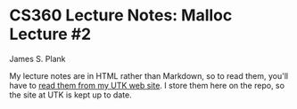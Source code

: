 # CS360 Lecture Notes: Malloc Lecture #2

James S. Plank

My lecture notes are in HTML rather than Markdown, so to read them,
you'll have to [read them from my UTK web site](http://web.eecs.utk.edu/~plank/plank/classes/cs360/360/notes/Malloc2/lecture.html).  I store them here on the repo, so the site at UTK is 
kept up to date.

